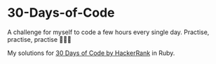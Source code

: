 # 30-Days-of-Code

A challenge for myself to code a few hours every single day. Practise, practise, practise 👩🏻‍💻

My solutions for [30 Days of Code by HackerRank](https://www.hackerrank.com/domains/tutorials/30-days-of-code) in Ruby.

